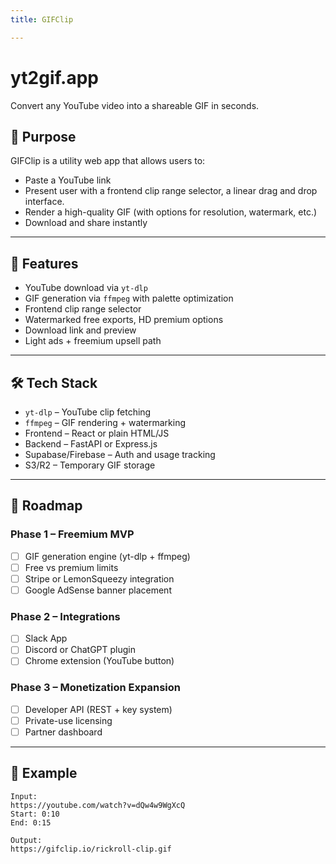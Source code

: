 ```yaml
---
title: GIFClip

---
```


# yt2gif.app

Convert any YouTube video into a shareable GIF in seconds.

## 🎯 Purpose

GIFClip is a utility web app that allows users to:
- Paste a YouTube link
- Present user with a frontend clip range selector, a linear drag and drop interface.
- Render a high-quality GIF (with options for resolution, watermark, etc.)
- Download and share instantly

---

## 🚀 Features

- YouTube download via `yt-dlp`
- GIF generation via `ffmpeg` with palette optimization
- Frontend clip range selector
- Watermarked free exports, HD premium options
- Download link and preview
- Light ads + freemium upsell path

---

## 🛠 Tech Stack

- `yt-dlp` – YouTube clip fetching
- `ffmpeg` – GIF rendering + watermarking
- Frontend – React or plain HTML/JS
- Backend – FastAPI or Express.js
- Supabase/Firebase – Auth and usage tracking
- S3/R2 – Temporary GIF storage

---

## 🧠 Roadmap

### Phase 1 – Freemium MVP
- [ ] GIF generation engine (yt-dlp + ffmpeg)
- [ ] Free vs premium limits
- [ ] Stripe or LemonSqueezy integration
- [ ] Google AdSense banner placement

### Phase 2 – Integrations
- [ ] Slack App
- [ ] Discord or ChatGPT plugin
- [ ] Chrome extension (YouTube button)

### Phase 3 – Monetization Expansion
- [ ] Developer API (REST + key system)
- [ ] Private-use licensing
- [ ] Partner dashboard

---

## 📸 Example

```text
Input:
https://youtube.com/watch?v=dQw4w9WgXcQ
Start: 0:10
End: 0:15

Output:
https://gifclip.io/rickroll-clip.gif
